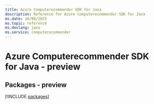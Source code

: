 ```yaml
---
title: Azure Computerecommender SDK for Java
description: Reference for Azure Computerecommender SDK for Java
ms.date: 10/08/2025
ms.topic: reference
ms.devlang: java
ms.service: computerecommender
---
```

# Azure Computerecommender SDK for Java - preview
## Packages - preview
[!INCLUDE [packages](computerecommender-index.md)]